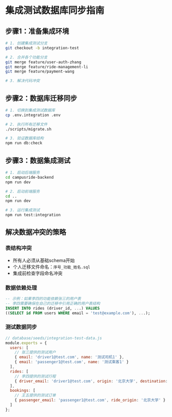 # 集成测试数据库同步指南

## 步骤1：准备集成环境

```bash
# 1. 创建集成测试分支
git checkout -b integration-test

# 2. 合并各个功能分支
git merge feature/user-auth-zhang
git merge feature/ride-management-li  
git merge feature/payment-wang

# 3. 解决代码冲突
```

## 步骤2：数据库迁移同步

```bash
# 1. 切换到集成测试数据库
cp .env.integration .env

# 2. 执行所有迁移文件
./scripts/migrate.sh

# 3. 验证数据库结构
npm run db:check
```

## 步骤3：数据集成测试

```bash
# 1. 启动后端服务
cd campusride-backend
npm run dev

# 2. 启动前端服务  
cd ..
npm run dev

# 3. 运行集成测试
npm run test:integration
```

## 解决数据冲突的策略

### 表结构冲突
- 所有人必须从基础schema开始
- 个人迁移文件命名：`序号_功能_姓名.sql`
- 集成前检查字段命名冲突

### 数据依赖处理
```sql
-- 示例：如果李四的功能依赖张三的用户表
-- 李四需要确保在自己的迁移中引用正确的用户表结构
INSERT INTO rides (driver_id, ...) VALUES 
((SELECT id FROM users WHERE email = 'test@example.com'), ...);
```

### 测试数据同步
```javascript
// database/seeds/integration-test-data.js
module.exports = {
  users: [
    // 张三提供的测试用户
    { email: 'driver1@test.com', name: '测试司机1' },
    { email: 'passenger1@test.com', name: '测试乘客1' }
  ],
  rides: [
    // 李四提供的测试行程
    { driver_email: 'driver1@test.com', origin: '北京大学', destination: '清华大学' }
  ],
  bookings: [
    // 王五提供的测试订单
    { passenger_email: 'passenger1@test.com', ride_origin: '北京大学' }
  ]
};
```